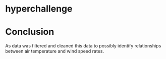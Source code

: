 # hyperchallenge
# Conclusion
As data was filtered and cleaned this data to possibly identify relationships between air temperature and wind speed rates.